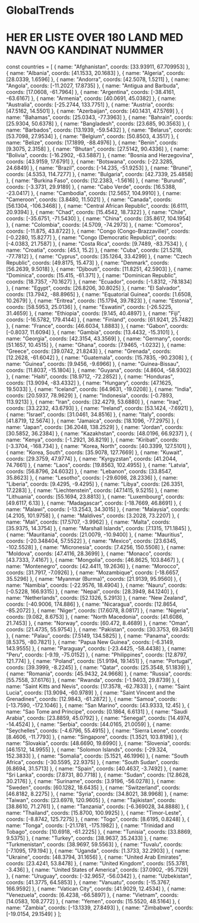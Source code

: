 # GlobalTrends
# HER ER LISTE OVER 180 LAND MED NAVN OG KANDINAT NUMMER 
const countries = [
    { name: "Afghanistan", coords: [33.93911, 67.709953] },
    { name: "Albania", coords: [41.1533, 20.1683] },
    { name: "Algeria", coords: [28.0339, 1.6596] },
    { name: "Andorra", coords: [42.5078, 1.5211] },
    { name: "Angola", coords: [-11.2027, 17.8735] },
    { name: "Antigua and Barbuda", coords: [17.0608, -61.7964] },
    { name: "Argentina", coords: [-38.4161, -63.6167] },
    { name: "Armenia", coords: [40.0691, 45.0382] },
    { name: "Australia", coords: [-25.2744, 133.7751] },
    { name: "Austria", coords: [47.5162, 14.5501] },
    { name: "Azerbaijan", coords: [40.1431, 47.5769] },
    { name: "Bahamas", coords: [25.0343, -77.3963] },
    { name: "Bahrain", coords: [25.9304, 50.6378] },
    { name: "Bangladesh", coords: [23.685, 90.3563] },
    { name: "Barbados", coords: [13.1939, -59.5432] },
    { name: "Belarus", coords: [53.7098, 27.9534] },
    { name: "Belgium", coords: [50.8503, 4.3517] },
    { name: "Belize", coords: [17.1899, -88.4976] },
    { name: "Benin", coords: [9.3075, 2.3158] },
    { name: "Bhutan", coords: [27.5142, 90.4336] },
    { name: "Bolivia", coords: [-16.2902, -63.5887] },
    { name: "Bosnia and Herzegovina", coords: [43.9159, 17.6791] },
    { name: "Botswana", coords: [-22.3285, 24.6849] },
    { name: "Brazil", coords: [-14.235, -51.9253] },
    { name: "Brunei", coords: [4.5353, 114.7277] },
    { name: "Bulgaria", coords: [42.7339, 25.4858] },
    { name: "Burkina Faso", coords: [12.2383, -1.5616] },
    { name: "Burundi", coords: [-3.3731, 29.9189] },
    { name: "Cabo Verde", coords: [16.5388, -23.0417] },
    { name: "Cambodia", coords: [12.5657, 104.9910] },
    { name: "Cameroon", coords: [3.8480, 11.5021] },
    { name: "Canada", coords: [56.1304, -106.3468] },
    { name: "Central African Republic", coords: [6.6111, 20.9394] },
    { name: "Chad", coords: [15.4542, 18.7322] },
    { name: "Chile", coords: [-35.6751, -71.5430] },
    { name: "China", coords: [35.8617, 104.1954] },
    { name: "Colombia", coords: [4.5709, -74.2973] },
    { name: "Comoros", coords: [-11.875, 43.8722] },
    { name: "Congo (Congo-Brazzaville)", coords: [-0.2280, 15.8277] },
    { name: "Congo (Democratic Republic)", coords: [-4.0383, 21.7587] },
    { name: "Costa Rica", coords: [9.7489, -83.7534] },
    { name: "Croatia", coords: [45.1, 15.2] },
    { name: "Cuba", coords: [21.5218, -77.7812] },
    { name: "Cyprus", coords: [35.1264, 33.4299] },
    { name: "Czech Republic", coords: [49.8175, 15.473] },
    { name: "Denmark", coords: [56.2639, 9.5018] },
    { name: "Djibouti", coords: [11.8251, 42.5903] },
    { name: "Dominica", coords: [15.415, -61.371] },
    { name: "Dominican Republic", coords: [18.7357, -70.1627] },
    { name: "Ecuador", coords: [-1.8312, -78.1834] },
    { name: "Egypt", coords: [26.8206, 30.8025] },
    { name: "El Salvador", coords: [13.7942, -88.8965] },
    { name: "Equatorial Guinea", coords: [1.6508, 10.2679] },
    { name: "Eritrea", coords: [15.1794, 39.7823] },
    { name: "Estonia", coords: [58.5953, 25.0136] },
    { name: "Eswatini", coords: [-26.5225, 31.4659] },
    { name: "Ethiopia", coords: [9.145, 40.4897] },
    { name: "Fiji", coords: [-16.5782, 179.4144] },
    { name: "Finland", coords: [61.9241, 25.7482] },
    { name: "France", coords: [46.6034, 1.8883] },
    { name: "Gabon", coords: [-0.8037, 11.6094] },
    { name: "Gambia", coords: [13.4432, -15.3101] },
    { name: "Georgia", coords: [42.3154, 43.3569] },
    { name: "Germany", coords: [51.1657, 10.4515] },
    { name: "Ghana", coords: [7.9465, -1.0232] },
    { name: "Greece", coords: [39.0742, 21.8243] },
    { name: "Grenada", coords: [12.2628, -61.6042] },
    { name: "Guatemala", coords: [15.7835, -90.2308] },
    { name: "Guinea", coords: [9.9456, -9.6966] },
    { name: "Guinea-Bissau", coords: [11.8037, -15.1804] },
    { name: "Guyana", coords: [4.8604, -58.9302] },
    { name: "Haiti", coords: [18.9712, -72.2852] },
    { name: "Honduras", coords: [13.9094, -83.4332] },
    { name: "Hungary", coords: [47.1625, 19.5033] },
    { name: "Iceland", coords: [64.9631, -19.0208] },
    { name: "India", coords: [20.5937, 78.9629] },
    { name: "Indonesia", coords: [-0.7893, 113.9213] },
    { name: "Iran", coords: [32.4279, 53.6880] },
    { name: "Iraq", coords: [33.2232, 43.6793] },
    { name: "Ireland", coords: [53.1424, -7.6921] },
    { name: "Israel", coords: [31.0461, 34.8516] },
    { name: "Italy", coords: [41.8719, 12.5674] },
    { name: "Jamaica", coords: [18.1096, -77.2975] },
    { name: "Japan", coords: [36.2048, 138.2529] },
    { name: "Jordan", coords: [30.5852, 36.2384] },
    { name: "Kazakhstan", coords: [48.0196, 66.9237] },
    { name: "Kenya", coords: [-1.2921, 36.8219] },
    { name: "Kiribati", coords: [-3.3704, -168.734] },
    { name: "Korea, North", coords: [40.3399, 127.5101] },
    { name: "Korea, South", coords: [35.9078, 127.7669] },
    { name: "Kuwait", coords: [29.3759, 47.9774] },
    { name: "Kyrgyzstan", coords: [41.2044, 74.7661] },
    { name: "Laos", coords: [19.8563, 102.4955] },
    { name: "Latvia", coords: [56.8796, 24.6032] },
    { name: "Lebanon", coords: [33.8547, 35.8623] },
    { name: "Lesotho", coords: [-29.6098, 28.2336] },
    { name: "Liberia", coords: [9.4295, -9.4295] },
    { name: "Libya", coords: [26.3351, 17.2283] },
    { name: "Liechtenstein", coords: [47.1415, 9.5215] },
    { name: "Lithuania", coords: [55.1694, 23.8813] },
    { name: "Luxembourg", coords: [49.6117, 6.13] },
    { name: "Madagascar", coords: [-18.7669, 46.8691] },
    { name: "Malawi", coords: [-13.2543, 34.3015] },
    { name: "Malaysia", coords: [4.2105, 101.9758] },
    { name: "Maldives", coords: [3.2028, 73.2207] },
    { name: "Mali", coords: [17.5707, -3.9962] },
    { name: "Malta", coords: [35.9375, 14.3754] },
    { name: "Marshall Islands", coords: [7.1315, 171.1845] },
    { name: "Mauritania", coords: [21.0079, -10.9400] },
    { name: "Mauritius", coords: [-20.348404, 57.5522] },
    { name: "Mexico", coords: [23.6345, -102.5528] },
    { name: "Micronesia", coords: [7.4256, 150.5508] },
    { name: "Moldova", coords: [47.4116, 28.3699] },
    { name: "Monaco", coords: [43.7333, 7.4167] },
    { name: "Mongolia", coords: [46.8625, 103.8467] },
    { name: "Montenegro", coords: [42.4411, 19.2636] },
    { name: "Morocco", coords: [31.7917, -7.0926] },
    { name: "Mozambique", coords: [-18.6657, 35.5296] },
    { name: "Myanmar (Burma)", coords: [21.9139, 95.9560] },
    { name: "Namibia", coords: [-22.9576, 18.4904] },
    { name: "Nauru", coords: [-0.5228, 166.9315] },
    { name: "Nepal", coords: [28.3949, 84.1240] },
    { name: "Netherlands", coords: [52.1326, 5.2913] },
    { name: "New Zealand", coords: [-40.9006, 174.886] },
    { name: "Nicaragua", coords: [12.8654, -85.2072] },
    { name: "Niger", coords: [17.6078, 8.0817] },
    { name: "Nigeria", coords: [9.082, 8.6753] },
    { name: "North Macedonia", coords: [41.6086, 21.7453] },
    { name: "Norway", coords: [60.472, 8.4689] },
    { name: "Oman", coords: [21.4735, 55.9754] },
    { name: "Pakistan", coords: [30.3753, 69.3451] },
    { name: "Palau", coords: [7.5149, 134.5825] },
    { name: "Panama", coords: [8.5375, -80.7821] },
    { name: "Papua New Guinea", coords: [-6.3149, 143.9555] },
    { name: "Paraguay", coords: [-23.4425, -58.4438] },
    { name: "Peru", coords: [-9.19, -75.0152] },
    { name: "Philippines", coords: [12.8797, 121.774] },
    { name: "Poland", coords: [51.9194, 19.1451] },
    { name: "Portugal", coords: [39.3999, -8.2245] },
    { name: "Qatar", coords: [25.3548, 51.1839] },
    { name: "Romania", coords: [45.9432, 24.9668] },
    { name: "Russia", coords: [55.7558, 37.6176] },
    { name: "Rwanda", coords: [-1.9403, 29.8739] },
    { name: "Saint Kitts and Nevis", coords: [17.3578, -62.7833] },
    { name: "Saint Lucia", coords: [13.9094, -60.9789] },
    { name: "Saint Vincent and the Grenadines", coords: [12.9843, -61.2872] },
    { name: "Samoa", coords: [-13.7590, -172.1046] },
    { name: "San Marino", coords: [43.9333, 12.45] },
    { name: "Sao Tome and Principe", coords: [0.1864, 6.6131] },
    { name: "Saudi Arabia", coords: [23.8859, 45.0792] },
    { name: "Senegal", coords: [14.4974, -14.4524] },
    { name: "Serbia", coords: [44.0165, 21.0059] },
    { name: "Seychelles", coords: [-4.6796, 55.4915] },
    { name: "Sierra Leone", coords: [8.4606, -11.7793] },
    { name: "Singapore", coords: [1.3521, 103.8198] },
    { name: "Slovakia", coords: [48.6690, 19.6990] },
    { name: "Slovenia", coords: [46.1512, 14.9955] },
    { name: "Solomon Islands", coords: [-29.324, 152.3833] },
    { name: "Somalia", coords: [5.1521, 46.1996] },
    { name: "South Africa", coords: [-30.5595, 22.9375] },
    { name: "South Sudan", coords: [6.8694, 31.5713] },
    { name: "Spain", coords: [40.4637, -3.7492] },
    { name: "Sri Lanka", coords: [7.8731, 80.7718] },
    { name: "Sudan", coords: [12.8628, 30.2176] },
    { name: "Suriname", coords: [3.9196, -56.0278] },
    { name: "Sweden", coords: [60.1282, 18.6435] },
    { name: "Switzerland", coords: [46.8182, 8.2275] },
    { name: "Syria", coords: [34.8021, 38.9968] },
    { name: "Taiwan", coords: [23.6978, 120.9605] },
    { name: "Tajikistan", coords: [38.8610, 71.2761] },
    { name: "Tanzania", coords: [-6.369028, 34.8888] },
    { name: "Thailand", coords: [15.8700, 100.9925] },
    { name: "Timor-Leste", coords: [-8.8742, 125.7275] },
    { name: "Togo", coords: [8.6195, 0.8248] },
    { name: "Tonga", coords: [-21.1781, -175.1982] },
    { name: "Trinidad and Tobago", coords: [10.6918, -61.2225] },
    { name: "Tunisia", coords: [33.8869, 9.5375] },
    { name: "Turkey", coords: [38.9637, 35.2433] },
    { name: "Turkmenistan", coords: [38.9697, 59.5563] },
    { name: "Tuvalu", coords: [-7.1095, 179.194] },
    { name: "Uganda", coords: [1.3733, 32.2903] },
    { name: "Ukraine", coords: [48.3794, 31.1656] },
    { name: "United Arab Emirates", coords: [23.4241, 53.8478] },
    { name: "United Kingdom", coords: [55.3781, -3.436] },
    { name: "United States of America", coords: [37.0902, -95.7129] },
    { name: "Uruguay", coords: [-32.9657, -56.0342] },
    { name: "Uzbekistan", coords: [41.3775, 64.5853] },
    { name: "Vanuatu", coords: [-15.3767, 166.9592] },
    { name: "Vatican City", coords: [41.9029, 12.4534] },
    { name: "Venezuela", coords: [6.4238, -66.5897] },
    { name: "Vietnam", coords: [14.0583, 108.2772] },
    { name: "Yemen", coords: [15.5520, 48.5164] },
    { name: "Zambia", coords: [-13.1339, 27.8493] },
    { name: "Zimbabwe", coords: [-19.0154, 29.1549] }
];

